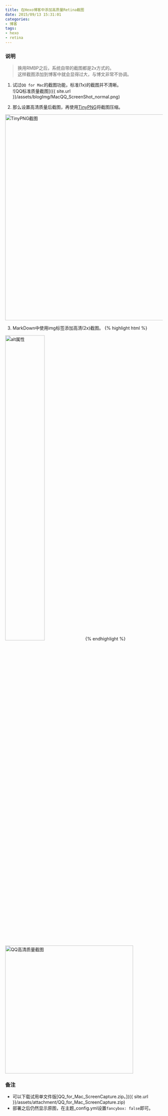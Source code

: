 ```yaml
---
title: 在Hexo博客中添加高质量Retina截图
date: 2015/09/13 15:31:01
categories: 
- 博客
tags: 
- hexo
- retina
---
```


### 说明
> 换用RMBP之后，系统自带的截图都是2x方式的。  
> 这样截图添加到博客中就会显得过大，与博文非常不协调。

1. 试过`QQ for Mac`的截图功能，标准(1x)的截图并不清晰。  
![QQ标准质量截图]({{ site.url }}/assets/blogImg/MacQQ_ScreenShot_normal.png)

2. 那么设置高清质量后截图，再使用[TinyPNG](https://tinypng.com/)将截图压缩。  
<img src="{{ site.url }}/assets/blogImg/tinypng.png" width="658" alt="TinyPNG截图"/>
<!--more-->

3. MarkDown中使用img标签添加高清(2x)截图。
{% highlight html %}
<img src="截图地址" width="50%" alt="alt属性"/>
{% endhighlight %}  
<img src="{{ site.url }}/assets/blogImg/MacQQ_ScreenShot_high.png" width="409" alt="QQ高清质量截图"/>

### 备注
* 可以下载试用单文件版[QQ_for_Mac_ScreenCapture.zip。]({{ site.url }}/assets/attachment/QQ_for_Mac_ScreenCapture.zip)
* 部署之后仍然显示原图，在主题_config.yml设置`fancybox: false`即可。
